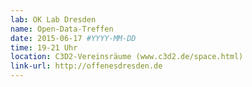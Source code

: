 ```yaml
---
lab: OK Lab Dresden
name: Open-Data-Treffen
date: 2015-06-17 #YYYY-MM-DD
time: 19-21 Uhr
location: C3D2-Vereinsräume (www.c3d2.de/space.html)
link-url: http://offenesdresden.de
---
```

